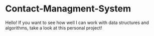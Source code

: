 # Contact-Managment-System
Hello! If you want to see how well I can work with data structures and algorithms, take a look at this personal project!
